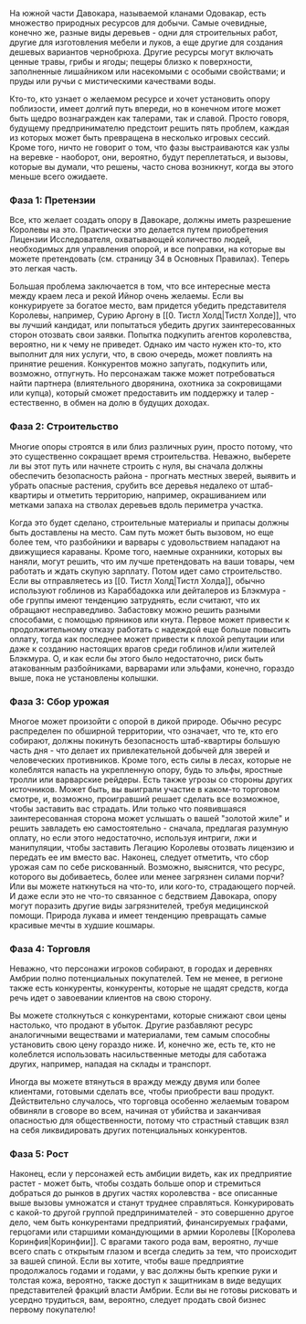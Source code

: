 На южной части Давокара, называемой кланами Одовакар, есть множество природных ресурсов для добычи. Самые очевидные, конечно же, разные виды деревьев - одни для строительных работ, другие для изготовления мебели и луков, а еще другие для создания дешевых вариантов чернобрюха. Другие ресурсы могут включать ценные травы, грибы и ягоды; пещеры близко к поверхности, заполненные лишайником или насекомыми с особыми свойствами; и пруды или ручьи с мистическими качествами воды.

Кто-то, кто узнает о желаемом ресурсе и хочет установить опору поблизости, имеет долгий путь впереди, но в конечном итоге может быть щедро вознагражден как талерами, так и славой. Просто говоря, будущему предпринимателю предстоит решить пять проблем, каждая из которых может быть превращена в несколько игровых сессий. Кроме того, ничто не говорит о том, что фазы выстраиваются как узлы на веревке - наоборот, они, вероятно, будут переплетаться, и вызовы, которые вы думали, что решены, часто снова возникнут, когда вы этого меньше всего ожидаете.
### Фаза 1: Претензии
Все, кто желает создать опору в Давокаре, должны иметь разрешение Королевы на это. Практически это делается путем приобретения Лицензии Исследователя, охватывающей количество людей, необходимых для управления опорой, и все поправки, на которые вы можете претендовать (см. страницу 34 в Основных Правилах). Теперь это легкая часть.

Большая проблема заключается в том, что все интересные места между краем леса и рекой Ийнор очень желаемы. Если вы конкурируете за богатое место, вам придется убедить представителя Королевы, например, Сурию Аргону в [[0. Тистл Холд|Тистл Холде]], что вы лучший кандидат, или попытаться убедить других заинтересованных сторон отозвать свои заявки. Попытка подкупить агентов королевства, вероятно, ни к чему не приведет. Однако им часто нужен кто-то, кто выполнит для них услуги, что, в свою очередь, может повлиять на принятие решения. Конкурентов можно запугать, подкупить или, возможно, отпугнуть. Но персонажам также может потребоваться найти партнера (влиятельного дворянина, охотника за сокровищами или купца), который сможет предоставить им поддержку и талер - естественно, в обмен на долю в будущих доходах.
### Фаза 2: Строительство
Многие опоры строятся в или близ различных руин, просто потому, что это существенно сокращает время строительства. Неважно, выберете ли вы этот путь или начнете строить с нуля, вы сначала должны обеспечить безопасность района - прогнать местных зверей, выявить и убрать опасные растения, срубить все деревья недалеко от штаб-квартиры и отметить территорию, например, окрашиванием или метками запаха на стволах деревьев вдоль периметра участка.

Когда это будет сделано, строительные материалы и припасы должны быть доставлены на место. Сам путь может быть вызовом, но еще более тем, что разбойники и варвары с удовольствием нападают на движущиеся караваны. Кроме того, наемные охранники, которых вы наняли, могут решить, что им лучше претендовать на ваши товары, чем работать и ждать скупую зарплату. Потом идет само строительство. Если вы отправляетесь из [[0. Тистл Холд|Тистл Холда]], обычно используют гоблинов из Караббадокка или дейталеров из Блэкмура - обе группы имеют тенденцию затруднять, если считают, что их обращают несправедливо. Забастовку можно решить разными способами, с помощью пряников или кнута. Первое может привести к продолжительному отказу работать с надеждой еще больше повысить оплату, тогда как последнее может привести к плохой репутации или даже к созданию настоящих врагов среди гоблинов и/или жителей Блэкмура. О, и как если бы этого было недостаточно, риск быть атакованным разбойниками, варварами или эльфами, конечно, гораздо выше, пока не установлены колышки.  
### Фаза 3: Сбор урожая
Многое может произойти с опорой в дикой природе. Обычно ресурс распределен по обширной территории, что означает, что те, кто его собирают, должны покинуть безопасность штаб-квартиры большую часть дня - что делает их привлекательной добычей для зверей и человеческих противников. Кроме того, есть силы в лесах, которые не колеблятся напасть на укрепленную опору, будь то эльфы, яростные тролли или варварские рейдеры. Есть также угрозы со стороны других источников. Может быть, вы выиграли участие в каком-то торговом смотре, и, возможно, проигравший решает сделать все возможное, чтобы заставить вас страдать. Или только что появившаяся заинтересованная сторона может услышать о вашей "золотой жиле" и решить завладеть ею самостоятельно - сначала, предлагая разумную оплату, но если этого недостаточно, используя интриги, лжи и манипуляции, чтобы заставить Легацию Королевы отозвать лицензию и передать ее им вместо вас. Наконец, следует отметить, что сбор урожая сам по себе рискованный. Возможно, выяснится, что ресурс, которого вы добиваетесь, более или менее загрязнен силами порчи? Или вы можете наткнуться на что-то, или кого-то, страдающего порчей. И даже если это не что-то связанное с бедствием Давокара, опору могут поразить другие виды загрязнителей, требуя медицинской помощи. Природа лукава и имеет тенденцию превращать самые красивые мечты в худшие кошмары.
### Фаза 4: Торговля
Неважно, что персонажи игроков собирают, в городах и деревнях Амбрии полно потенциальных покупателей. Тем не менее, в регионе также есть конкуренты, конкуренты, которые не щадят средств, когда речь идет о завоевании клиентов на свою сторону.

Вы можете столкнуться с конкурентами, которые снижают свои цены настолько, что продают в убыток. Другие разбавляют ресурс аналогичными веществами и материалами, тем самым способны установить свою цену гораздо ниже. И, конечно же, есть те, кто не колеблется использовать насильственные методы для саботажа других, например, нападая на склады и транспорт.

Иногда вы можете втянуться в вражду между двумя или более клиентами, готовыми сделать все, чтобы приобрести ваш продукт. Действительно случалось, что торговца особенно желаемым товаром обвиняли в сговоре во всем, начиная от убийства и заканчивая опасностью для общественности, потому что страстный ставщик взял на себя ликвидировать других потенциальных конкурентов.
### Фаза 5: Рост
Наконец, если у персонажей есть амбиции видеть, как их предприятие растет - может быть, чтобы создать больше опор и стремиться добраться до рынков в других частях королевства - все описанные выше вызовы умножатся и станут труднее справляться. Конкурировать с какой-то другой группой предпринимателей - это совершенно другое дело, чем быть конкурентами предприятий, финансируемых графами, герцогами или старшими командующими в армии Королевы [[Королева Коринфия|Коринфии]]. С врагами такого рода вам, вероятно, лучше всего спать с открытым глазом и всегда следить за тем, что происходит за вашей спиной. Если вы хотите, чтобы ваше предприятие продолжалось годами и годами, у вас должны быть крепкие руки и толстая кожа, вероятно, также доступ к защитникам в виде ведущих представителей фракций власти Амбрии. Если вы не готовы рисковать и усердно трудиться, вам, вероятно, следует продать свой бизнес первому покупателю!